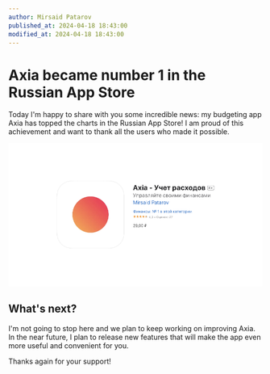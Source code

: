```yaml
---
author: Mirsaid Patarov
published_at: 2024-04-18 18:43:00
modified_at: 2024-04-18 18:43:00
---
```


# Axia became number 1 in the Russian App Store

Today I'm happy to share with you some incredible news: my budgeting app Axia has topped the charts in the Russian App Store! I am proud of this achievement and want to thank all the users who made it possible.

![Axia number 1 in the Russian App Store](./media/Axia-number-1-in-the-Russian-App-Store.png)

## What's next?

I'm not going to stop here and we plan to keep working on improving Axia. In the near future, I plan to release new features that will make the app even more useful and convenient for you.

Thanks again for your support!
